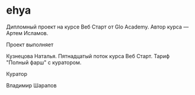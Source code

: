 # ehya

Дипломный проект на курсе Веб Старт от Glo Academy. Автор курса — Артем Исламов.

Проект выполняет

Кузнецова Наталья. Пятнадцатый поток курса Веб Старт. Тариф "Полный фарш" с куратором.

Куратор

Владимир Шарапов 
